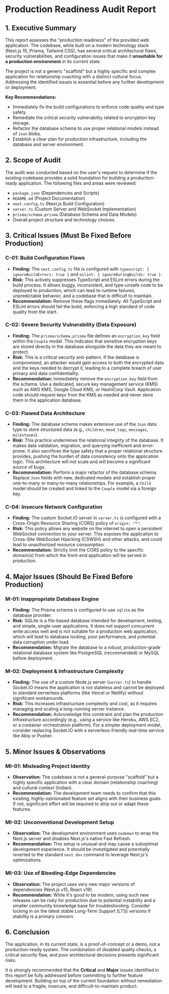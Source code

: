 # Production Readiness Audit Report

## 1. Executive Summary

This report assesses the "production readiness" of the provided web application. The codebase, while built on a modern technology stack (Next.js 15, Prisma, Tailwind CSS), has several critical architectural flaws, security vulnerabilities, and configuration issues that make it **unsuitable for a production environment** in its current state.

The project is not a generic "scaffold" but a highly specific and complex application for relationship coaching with a distinct cultural focus. Addressing the identified issues is essential before any further development or deployment.

**Key Recommendations:**
-   Immediately fix the build configurations to enforce code quality and type safety.
-   Remediate the critical security vulnerability related to encryption key storage.
-   Refactor the database schema to use proper relational models instead of `Json` blobs.
-   Establish a clear plan for production infrastructure, including the database and server environment.

## 2. Scope of Audit

The audit was conducted based on the user's request to determine if the existing codebase provides a solid foundation for building a production-ready application. The following files and areas were reviewed:
-   `package.json` (Dependencies and Scripts)
-   `README.md` (Project Documentation)
-   `next.config.ts` (Next.js Build Configuration)
-   `server.ts` (Custom Server and WebSocket Implementation)
-   `prisma/schema.prisma` (Database Schema and Data Models)
-   Overall project structure and technology choices.

## 3. Critical Issues (Must Be Fixed Before Production)

### C-01: Build Configuration Flaws
-   **Finding:** The `next.config.ts` file is configured with `typescript: { ignoreBuildErrors: true }` and `eslint: { ignoreDuringBuilds: true }`.
-   **Risk:** This actively suppresses TypeScript and ESLint errors during the build process. It allows buggy, inconsistent, and type-unsafe code to be deployed to production, which can lead to runtime failures, unpredictable behavior, and a codebase that is difficult to maintain.
-   **Recommendation:** Remove these flags immediately. All TypeScript and ESLint errors should fail the build, enforcing a high standard of code quality from the start.

### C-02: Severe Security Vulnerability (Data Exposure)
-   **Finding:** The `prisma/schema.prisma` file defines an `encryption_key` field within the `Couple` model. This indicates that sensitive encryption keys are stored directly in the database alongside the data they are meant to protect.
-   **Risk:** This is a critical security anti-pattern. If the database is compromised, an attacker would gain access to both the encrypted data and the keys needed to decrypt it, leading to a complete breach of user privacy and data confidentiality.
-   **Recommendation:** Immediately remove the `encryption_key` field from the schema. Use a dedicated, secure key management service (KMS) such as AWS KMS, Google Cloud KMS, or HashiCorp Vault. Application code should request keys from the KMS as needed and never store them in the application database.

### C-03: Flawed Data Architecture
-   **Finding:** The database schema makes extensive use of the `Json` data type to store structured data (e.g., `children`, `mood_tags`, `messages`, `milestones`).
-   **Risk:** This practice undermines the relational integrity of the database. It makes data validation, migration, and querying inefficient and error-prone. It also sacrifices the type safety that a proper relational structure provides, pushing the burden of data consistency onto the application logic. This architecture will not scale and will become a significant source of bugs.
-   **Recommendation:** Perform a major refactor of the database schema. Replace `Json` fields with new, dedicated models and establish proper one-to-many or many-to-many relationships. For example, a `Child` model should be created and linked to the `Couple` model via a foreign key.

### C-04: Insecure Network Configuration
-   **Finding:** The custom Socket.IO server in `server.ts` is configured with a Cross-Origin Resource Sharing (CORS) policy of `origin: "*"`.
-   **Risk:** This policy allows any website on the internet to open a persistent WebSocket connection to your server. This exposes the application to Cross-Site WebSocket Hijacking (CSWSH) and other attacks, and could lead to unauthorized resource consumption.
-   **Recommendation:** Strictly limit the CORS policy to the specific domain(s) from which the front-end application will be served in production.

## 4. Major Issues (Should Be Fixed Before Production)

### M-01: Inappropriate Database Engine
-   **Finding:** The Prisma schema is configured to use `sqlite` as the database provider.
-   **Risk:** SQLite is a file-based database intended for development, testing, and simple, single-user applications. It does not support concurrent write access well and is not suitable for a production web application, which will lead to database locking, poor performance, and potential data corruption under load.
-   **Recommendation:** Migrate the database to a robust, production-grade relational database system like PostgreSQL (recommended) or MySQL before deployment.

### M-02: Deployment & Infrastructure Complexity
-   **Finding:** The use of a custom Node.js server (`server.ts`) to handle Socket.IO means the application is not stateless and cannot be deployed to standard serverless platforms (like Vercel or Netlify) without significant workarounds.
-   **Risk:** This increases infrastructure complexity and cost, as it requires managing and scaling a long-running server instance.
-   **Recommendation:** Acknowledge this constraint and plan the production infrastructure accordingly (e.g., using a service like Heroku, AWS EC2, or a container orchestration platform). For a simpler deployment model, consider replacing Socket.IO with a serverless-friendly real-time service like Ably or Pusher.

## 5. Minor Issues & Observations

### MI-01: Misleading Project Identity
-   **Observation:** The codebase is not a general-purpose "scaffold" but a highly specific application with a clear domain (relationship coaching) and cultural context (Indian).
-   **Recommendation:** The development team needs to confirm that this existing, highly-opinionated feature set aligns with their business goals. If not, significant effort will be required to strip out or adapt these features.

### MI-02: Unconventional Development Setup
-   **Observation:** The development environment uses `nodemon` to wrap the Next.js server and disables Next.js's native Fast Refresh.
-   **Recommendation:** This setup is unusual and may cause a suboptimal development experience. It should be investigated and potentially reverted to the standard `next dev` command to leverage Next.js's optimizations.

### MI-03: Use of Bleeding-Edge Dependencies
-   **Observation:** The project uses very new major versions of dependencies (Next.js v15, React v19).
-   **Recommendation:** While it's good to be modern, using such new releases can be risky for production due to potential instability and a smaller community knowledge base for troubleshooting. Consider locking in on the latest stable Long-Term Support (LTS) versions if stability is a primary concern.

## 6. Conclusion

The application, in its current state, is a proof-of-concept or a demo, not a production-ready system. The combination of disabled quality checks, a critical security flaw, and poor architectural decisions presents significant risks.

It is strongly recommended that the **Critical** and **Major** issues identified in this report be fully addressed before committing to further feature development. Building on top of the current foundation without remediation will lead to a fragile, insecure, and difficult-to-maintain product.
